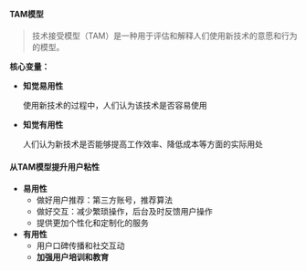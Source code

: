 #### TAM模型

> 技术接受模型（TAM）是一种用于评估和解释人们使用新技术的意愿和行为的模型。



**核心变量：**

- **知觉易用性** 

  使用新技术的过程中，人们认为该技术是否容易使用

- **知觉有用性** 

  人们认为新技术是否能够提高工作效率、降低成本等方面的实际用处



#### 从TAM模型提升用户粘性

- **易用性** 
  - 做好用户推荐：第三方账号，推荐算法
  - 做好交互：减少繁琐操作，后台及时反馈用户操作
  - 提供更加个性化和定制化的服务
- **有用性** 
  - 用户口碑传播和社交互动
  - **加强用户培训和教育** 